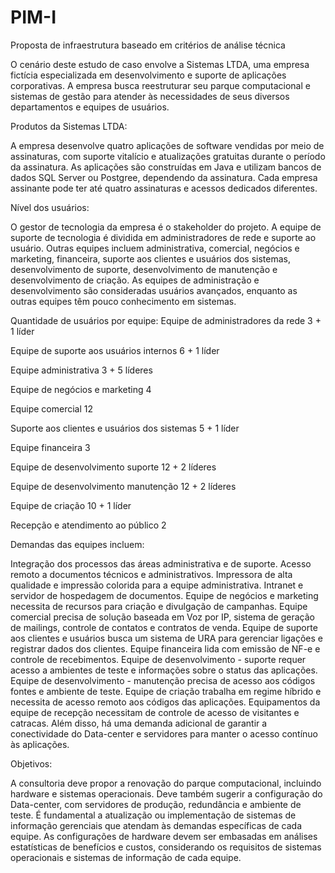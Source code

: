 # PIM-I
Proposta de infraestrutura baseado em critérios de análise técnica

O cenário deste estudo de caso envolve a Sistemas LTDA, uma empresa fictícia especializada em desenvolvimento e suporte de aplicações corporativas. A empresa busca reestruturar seu parque computacional e sistemas de gestão para atender às necessidades de seus diversos departamentos e equipes de usuários.

Produtos da Sistemas LTDA:

A empresa desenvolve quatro aplicações de software vendidas por meio de assinaturas, com suporte vitalício e atualizações gratuitas durante o período da assinatura.
As aplicações são construídas em Java e utilizam bancos de dados SQL Server ou Postgree, dependendo da assinatura.
Cada empresa assinante pode ter até quatro assinaturas e acessos dedicados diferentes.

Nível dos usuários:

O gestor de tecnologia da empresa é o stakeholder do projeto.
A equipe de suporte de tecnologia é dividida em administradores de rede e suporte ao usuário.
Outras equipes incluem administrativa, comercial, negócios e marketing, financeira, suporte aos clientes e usuários dos sistemas, desenvolvimento de suporte, desenvolvimento de manutenção e desenvolvimento de criação.
As equipes de administração e desenvolvimento são consideradas usuários avançados, enquanto as outras equipes têm pouco conhecimento em sistemas.

Quantidade de usuários por equipe:
Equipe de administradores da rede 3 + 1 líder

Equipe de suporte aos usuários internos 6 + 1 líder

Equipe administrativa 3 + 5 líderes

Equipe de negócios e marketing 4

Equipe comercial 12

Suporte aos clientes e usuários dos sistemas 5 + 1 líder

Equipe financeira 3

Equipe de desenvolvimento suporte 12 + 2 líderes

Equipe de desenvolvimento manutenção 12 + 2 líderes

Equipe de criação 10 + 1 líder

Recepção e atendimento ao público 2

Demandas das equipes incluem:

Integração dos processos das áreas administrativa e de suporte.
Acesso remoto a documentos técnicos e administrativos.
Impressora de alta qualidade e impressão colorida para a equipe administrativa.
Intranet e servidor de hospedagem de documentos.
Equipe de negócios e marketing necessita de recursos para criação e divulgação de campanhas.
Equipe comercial precisa de solução baseada em Voz por IP, sistema de geração de mailings, controle de contatos e contratos de venda.
Equipe de suporte aos clientes e usuários busca um sistema de URA para gerenciar ligações e registrar dados dos clientes.
Equipe financeira lida com emissão de NF-e e controle de recebimentos.
Equipe de desenvolvimento - suporte requer acesso a ambientes de teste e informações sobre o status das aplicações.
Equipe de desenvolvimento - manutenção precisa de acesso aos códigos fontes e ambiente de teste.
Equipe de criação trabalha em regime híbrido e necessita de acesso remoto aos códigos das aplicações.
Equipamentos da equipe de recepção necessitam de controle de acesso de visitantes e catracas.
Além disso, há uma demanda adicional de garantir a conectividade do Data-center e servidores para manter o acesso contínuo às aplicações.

Objetivos:

A consultoria deve propor a renovação do parque computacional, incluindo hardware e sistemas operacionais.
Deve também sugerir a configuração do Data-center, com servidores de produção, redundância e ambiente de teste.
É fundamental a atualização ou implementação de sistemas de informação gerenciais que atendam às demandas específicas de cada equipe.
As configurações de hardware devem ser embasadas em análises estatísticas de benefícios e custos, considerando os requisitos de sistemas operacionais e sistemas de informação de cada equipe.
